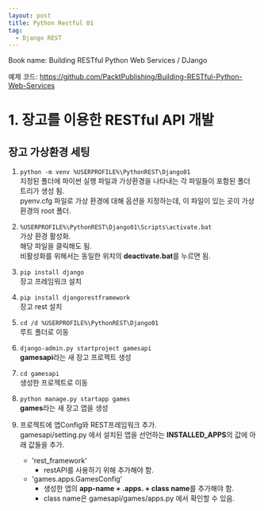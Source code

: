 ```yaml
---
layout: post
title: Python Restful 01
tag:
  - Django REST
---
```


Book name: Building RESTful Python Web Services / DJango  

예제 코드: https://github.com/PacktPublishing/Building-RESTful-Python-Web-Services

# 1. 장고를 이용한 RESTful API 개발

## 장고 가상환경 세팅
1. `python -m venv %USERPROFILE%\PythonREST\Django01`  
지정된 폴더에 파이썬 실행 파일과 가상환경을 나타내는 각 파일들이 포함된 폴더 트리가 생성 됨.  
pyenv.cfg 파일로 가상 환경에 대해 옵션을 지정하는데, 이 파일이 있는 곳이 가상 환경의 root 폴더.

1. `%USERPROFILE%\PythonREST\Django01\Scripts\activate.bat`  
가상 환경 활성화.  
해당 파일을 클릭해도 됨.  
비활성화를 위해서는 동일한 위치의 **deactivate.bat**를 누르면 됨.  

2. `pip install django`  
장고 프레임워크 설치

3. `pip install djangorestframework`  
장고 rest 설치

4. `cd /d %USERPROFILE%\PythonREST\Django01`  
루트 폴더로 이동

6. `django-admin.py startproject gamesapi`  
**gamesapi**라는 새 장고 프로젝트 생성

7. `cd gamesapi`  
생성한 프로젝트로 이동

8. `python manage.py startapp games`  
**games**라는 새 장고 앱을 생성

9.  프로젝트에 앱Config와 REST프레임워크 추가.  
gamesapi/setting.py 에서 설치된 앱을 선언하는 **INSTALLED_APPS**의 값에 아래 값들을 추가.  
    - 'rest_framework'
      - restAPI를 사용하기 위해 추가해야 함.
    - 'games.apps.GamesConfig'
      - 생성한 앱의 **app-name + .apps. + class name**를 추가해야 함.
      - class name은 gamesapi/games/apps.py 에서 확인할 수 있음.